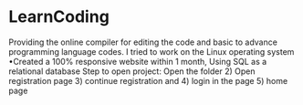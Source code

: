 # LearnCoding
Providing the online compiler for editing the code and basic to advance programming language codes. I tried to work on the Linux operating system •Created a 100% responsive website within 1 month, Using SQL as a relational database
Step to open project: Open the folder
2) Open registration page 
3) continue registration and 
4) login in the page
5) home page
